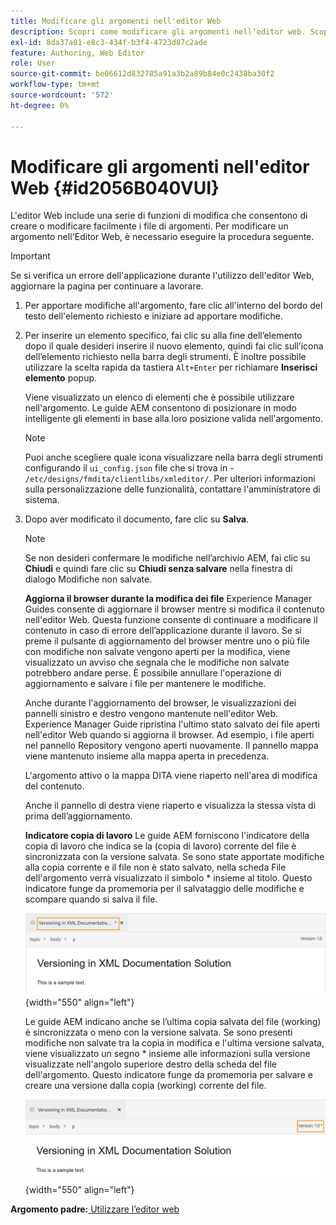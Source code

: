 ```yaml
---
title: Modificare gli argomenti nell'editor Web
description: Scopri come modificare gli argomenti nell’editor web. Scopri le varie funzioni di modifica per modificare i file degli argomenti nelle guide AEM.
exl-id: 8da37a81-e8c3-434f-b3f4-4723d87c2ade
feature: Authoring, Web Editor
role: User
source-git-commit: be06612d832785a91a3b2a89b84e0c2438ba30f2
workflow-type: tm+mt
source-wordcount: '572'
ht-degree: 0%

---
```


# Modificare gli argomenti nell&#39;editor Web {#id2056B040VUI}

L&#39;editor Web include una serie di funzioni di modifica che consentono di creare o modificare facilmente i file di argomenti. Per modificare un argomento nell&#39;Editor Web, è necessario eseguire la procedura seguente.

>[!IMPORTANT]
>
> Se si verifica un errore dell&#39;applicazione durante l&#39;utilizzo dell&#39;editor Web, aggiornare la pagina per continuare a lavorare.

1. Per apportare modifiche all&#39;argomento, fare clic all&#39;interno del bordo del testo dell&#39;elemento richiesto e iniziare ad apportare modifiche.

1. Per inserire un elemento specifico, fai clic su alla fine dell’elemento dopo il quale desideri inserire il nuovo elemento, quindi fai clic sull’icona dell’elemento richiesto nella barra degli strumenti. È inoltre possibile utilizzare la scelta rapida da tastiera `Alt+Enter` per richiamare **Inserisci elemento** popup.

   Viene visualizzato un elenco di elementi che è possibile utilizzare nell&#39;argomento. Le guide AEM consentono di posizionare in modo intelligente gli elementi in base alla loro posizione valida nell&#39;argomento.

   >[!NOTE]
   >
   > Puoi anche scegliere quale icona visualizzare nella barra degli strumenti configurando il `ui_config.json` file che si trova in - `/etc/designs/fmdita/clientlibs/xmleditor/`. Per ulteriori informazioni sulla personalizzazione delle funzionalità, contattare l&#39;amministratore di sistema.

1. Dopo aver modificato il documento, fare clic su **Salva**.

   >[!NOTE]
   >
   > Se non desideri confermare le modifiche nell’archivio AEM, fai clic su **Chiudi** e quindi fare clic su **Chiudi senza salvare** nella finestra di dialogo Modifiche non salvate.

   **Aggiorna il browser durante la modifica dei file**
Experience Manager Guides consente di aggiornare il browser mentre si modifica il contenuto nell&#39;editor Web. Questa funzione consente di continuare a modificare il contenuto in caso di errore dell’applicazione durante il lavoro. Se si preme il pulsante di aggiornamento del browser mentre uno o più file con modifiche non salvate vengono aperti per la modifica, viene visualizzato un avviso che segnala che le modifiche non salvate potrebbero andare perse. È possibile annullare l&#39;operazione di aggiornamento e salvare i file per mantenere le modifiche.

   Anche durante l&#39;aggiornamento del browser, le visualizzazioni dei pannelli sinistro e destro vengono mantenute nell&#39;editor Web. Experience Manager Guide ripristina l&#39;ultimo stato salvato dei file aperti nell&#39;editor Web quando si aggiorna il browser. Ad esempio, i file aperti nel pannello Repository vengono aperti nuovamente. Il pannello mappa viene mantenuto insieme alla mappa aperta in precedenza.

   L&#39;argomento attivo o la mappa DITA viene riaperto nell&#39;area di modifica del contenuto.

   Anche il pannello di destra viene riaperto e visualizza la stessa vista di prima dell’aggiornamento.

   **Indicatore copia di lavoro**
Le guide AEM forniscono l&#39;indicatore della copia di lavoro che indica se la \(copia di lavoro\) corrente del file è sincronizzata con la versione salvata. Se sono state apportate modifiche alla copia corrente e il file non è stato salvato, nella scheda File dell&#39;argomento verrà visualizzato il simbolo \* insieme al titolo. Questo indicatore funge da promemoria per il salvataggio delle modifiche e scompare quando si salva il file.

   ![](images/working-copy-text-update-indicator.png){width="550" align="left"}

   Le guide AEM indicano anche se l’ultima copia salvata del file \(working\) è sincronizzata o meno con la versione salvata. Se sono presenti modifiche non salvate tra la copia in modifica e l&#39;ultima versione salvata, viene visualizzato un segno \* insieme alle informazioni sulla versione visualizzate nell&#39;angolo superiore destro della scheda del file dell&#39;argomento. Questo indicatore funge da promemoria per salvare e creare una versione dalla copia \(working\) corrente del file.

   ![](images/version-update-indicator.png){width="550" align="left"}


**Argomento padre:**[ Utilizzare l’editor web](web-editor.md)
